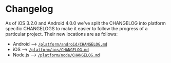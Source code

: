 # Changelog

As of iOS 3.2.0 and Android 4.0.0 we've split the CHANGELOG into platform specific CHANGELOGS to make it easier to follow the progress of a particular project.  Their new locations are as follows:

* Android --> [`/platform/android/CHANGELOG.md`](https://github.com/mapbox/mapbox-gl-native/tree/master/platform/android/CHANGELOG.md)
* iOS --> [`/platform/ios/CHANGELOG.md`](https://github.com/mapbox/mapbox-gl-native/tree/master/platform/ios/CHANGELOG.md)
* Node.js --> [`/platform/node/CHANGELOG.md`](https://github.com/mapbox/mapbox-gl-native/blob/master/platform/node/CHANGELOG.md)
